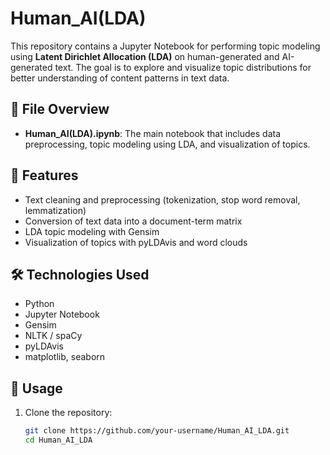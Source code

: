 # Human_AI(LDA)

This repository contains a Jupyter Notebook for performing topic modeling using **Latent Dirichlet Allocation (LDA)** on human-generated and AI-generated text. The goal is to explore and visualize topic distributions for better understanding of content patterns in text data.

## 📂 File Overview

- **Human_AI(LDA).ipynb**: The main notebook that includes data preprocessing, topic modeling using LDA, and visualization of topics.

## 🚀 Features

- Text cleaning and preprocessing (tokenization, stop word removal, lemmatization)
- Conversion of text data into a document-term matrix
- LDA topic modeling with Gensim
- Visualization of topics with pyLDAvis and word clouds

## 🛠️ Technologies Used

- Python
- Jupyter Notebook
- Gensim
- NLTK / spaCy
- pyLDAvis
- matplotlib, seaborn

## 📌 Usage

1. Clone the repository:
   ```bash
   git clone https://github.com/your-username/Human_AI_LDA.git
   cd Human_AI_LDA
